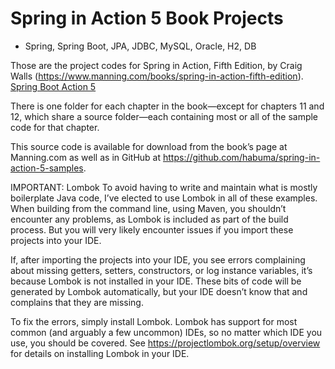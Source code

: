 # Spring in Action 5 Book Projects

* Spring, Spring Boot, JPA, JDBC, MySQL, Oracle, H2, DB

Those are the project codes for Spring in Action, Fifth Edition, by Craig Walls (https://www.manning.com/books/spring-in-action-fifth-edition). [ Spring Boot Action 5](https://www.manning.com/books/spring-in-action-fifth-edition)

There is one folder for each chapter in the book—​except for chapters 11 and 12, which share a source folder—​each containing most or all of the sample code for that chapter.

This source code is available for download from the book’s page at Manning.com as well as in GitHub at https://github.com/habuma/spring-in-action-5-samples.

IMPORTANT: Lombok
To avoid having to write and maintain what is mostly boilerplate Java code, I’ve elected to use Lombok in all of these examples. When building from the command line, using Maven, you shouldn’t encounter any problems, as Lombok is included as part of the build process. But you will very likely encounter issues if you import these projects into your IDE.

If, after importing the projects into your IDE, you see errors complaining about missing getters, setters, constructors, or log instance variables, it’s because Lombok is not installed in your IDE. These bits of code will be generated by Lombok automatically, but your IDE doesn’t know that and complains that they are missing.

To fix the errors, simply install Lombok. Lombok has support for most common (and arguably a few uncommon) IDEs, so no matter which IDE you use, you should be covered. See https://projectlombok.org/setup/overview for details on installing Lombok in your IDE.
